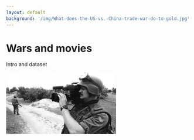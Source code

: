 ```yaml
---
layout: default
background: '/img/What-does-the-US-vs.-China-trade-war-do-to-gold.jpg'
---
```


# Wars and movies 

Intro and dataset

![image](assets/img/images.jpg)
